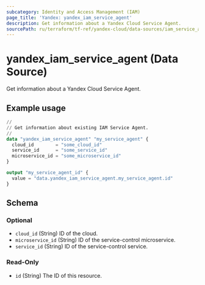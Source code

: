 ```yaml
---
subcategory: Identity and Access Management (IAM)
page_title: 'Yandex: yandex_iam_service_agent'
description: Get information about a Yandex Cloud Service Agent.
sourcePath: ru/terraform/tf-ref/yandex-cloud/data-sources/iam_service_agent.md
---
```


# yandex_iam_service_agent (Data Source)

Get information about a Yandex Cloud Service Agent.

## Example usage

```terraform
//
// Get information about existing IAM Service Agent.
//
data "yandex_iam_service_agent" "my_service_agent" {
  cloud_id        = "some_cloud_id"
  service_id      = "some_service_id"
  microservice_id = "some_microservice_id"
}

output "my_service_agent_id" {
  value = "data.yandex_iam_service_agent.my_service_agent.id"
}
```

<!-- schema generated by tfplugindocs -->
## Schema

### Optional

- `cloud_id` (String) ID of the cloud.
- `microservice_id` (String) ID of the service-control microservice.
- `service_id` (String) ID of the service-control service.

### Read-Only

- `id` (String) The ID of this resource.

